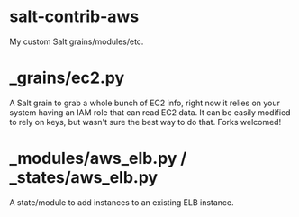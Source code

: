 salt-contrib-aws
================

My custom Salt grains/modules/etc.

_grains/ec2.py
======

A Salt grain to grab a whole bunch of EC2 info, right now it relies on your
system having an IAM role that can read EC2 data.  It can be easily modified
to rely on keys, but wasn't sure the best way to do that.  Forks welcomed!

_modules/aws_elb.py / _states/aws_elb.py
=========================================
A state/module to add instances to an existing ELB instance.
